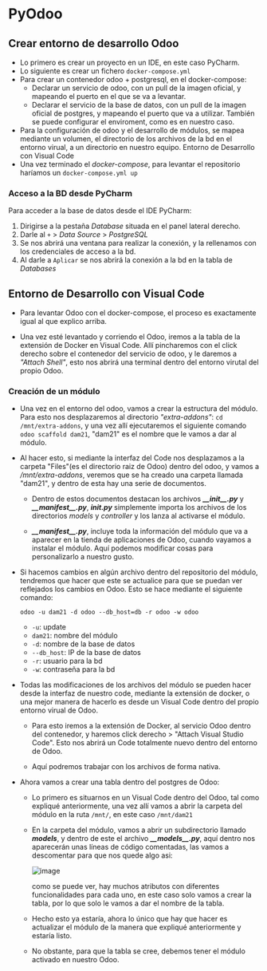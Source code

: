 # PyOdoo

## Crear entorno de desarrollo Odoo

  * Lo primero es crear un proyecto en un IDE, en este caso PyCharm.
  * Lo siguiente es crear un fichero ``docker-compose.yml``
  * Para crear un contenedor odoo + postgresql, en el docker-compose:
      * Declarar un servicio de odoo, con un pull de la imagen oficial, 
        y mapeando el puerto en el que se va a levantar.
      * Declarar el servicio de la base de datos, con un pull de la imagen 
        oficial de postgres, y mapeando el puerto que va a utilizar. También 
        se puede configurar el enviroment, como es en nuestro caso.
  * Para la configuración de odoo y el desarrollo de módulos, se mapea mediante
    un volumen, el directorio de los archivos de la bd en el entorno virual, a 
    un directorio en nuestro equipo. Entorno de Desarrollo con Visual Code
  * Una vez terminado el _docker-compose_, para levantar el repositorio haríamos 
    un ``docker-compose.yml up``

### Acceso a la BD desde PyCharm

Para acceder a la base de datos desde el IDE PyCharm:

1. Dirigirse a la pestaña _Database_ situada en el panel lateral derecho.
2. Darle al ``+`` > _Data Source_ > _PostgreSQL_
3. Se nos abrirá una ventana para realizar la conexión, y la rellenamos con los
   credenciales de acceso a la bd.
4. Al darle a ``Aplicar`` se nos abrirá la conexión a la bd en la tabla de _*Databases*_


## Entorno de Desarrollo con Visual Code

 * Para levantar Odoo con el docker-compose, el proceso es exactamente igual al que 
   explico arriba.
  
 * Una vez esté levantado y corriendo el Odoo, iremos a la tabla de la extensión de Docker en Visual Code.
   Allí pincharemos con el click derecho sobre el contenedor del servicio de odoo, y le daremos a _"Attach Shell"_,
   esto nos abrirá una terminal dentro del entorno virutal del propio Odoo.
   
### Creación de un módulo
   
 * Una vez en el entorno del odoo, vamos a crear la estructura del módulo. Para esto nos desplazaremos al directorio _"extra-addons"_:
   ``cd /mnt/extra-addons``, y una vez allí ejecutaremos el siguiente comando ``odoo scaffold dam21``, "dam21" es el nombre que le vamos
   a dar al módulo.
   
 * Al hacer esto, si mediante la interfaz del Code nos desplazamos a la carpeta "Files"(es el directorio raiz de Odoo) dentro del odoo, 
   y vamos a _/mnt/extra-addons_, veremos que se ha creado una carpeta llamada "dam21", y dentro de esta hay una serie de documentos.
   
    * Dentro de estos documentos destacan los archivos ___\_\_init\_\_.py___ y ___\_\_manifest\_\_.py___, ___init.py___ simplemente
      importa los archivos de los directorios _models_ y _controller_ y los lanza al activarse el módulo.
      
    * ___\_\_manifest\_\_.py___, incluye toda la información del módulo que va a aparecer en la tienda de aplicaciones de Odoo, cuando vayamos
      a instalar el módulo. Aquí podemos modificar cosas para personalizarlo a nuestro gusto.
      
  * Si hacemos cambios en algún archivo dentro del repositorio del módulo, tendremos que hacer que este se actualice para que se puedan ver 
    reflejados los cambios en Odoo. Esto se hace mediante el siguiente comando:
    
    `odoo -u dam21 -d odoo --db_host=db -r odoo -w odoo`
    
     - `-u`: update
     - `dam21`: nombre del módulo
     - `-d`: nombre de la base de datos
     - `--db_host`: IP de la base de datos
     - `-r`: usuario para la bd
     - `-w`: contraseña para la bd

   * Todas las modificaciones de los archivos del módulo se pueden hacer desde la interfaz de nuestro code, mediante la extensión de docker, o 
     una mejor manera de hacerlo es desde un Visual Code dentro del propio entorno virual de Odoo.
     
      - Para esto iremos a la extensión de Docker, al servicio Odoo dentro del contenedor, y haremos click derecho > "Attach Visual Studio Code".
        Esto nos abrirá un Code totalmente nuevo dentro del entorno de Odoo.
        
      - Aquí podremos trabajar con los archivos de forma nativa.
    
   * Ahora vamos a crear una tabla dentro del postgres de Odoo:
   
      - Lo primero es situarnos en un Visual Code dentro del Odoo, tal como expliqué anteriormente, una vez allí vamos a abrir la carpeta del módulo
        en la ruta ``/mnt/``, en este caso ``/mnt/dam21``
        
      - En la carpeta del módulo, vamos a abrir un subdirectorio llamado ___models___, y dentro de este el archivo ___\_\_models\_\_.py___, aquí
        dentro nos aparecerán unas líneas de código comentadas, las vamos a descomentar para que nos quede algo asi:
        
        ![image](https://user-images.githubusercontent.com/91198492/225893544-e0e8118f-f03c-4610-bb89-b8744db17307.png)
        
        como se puede ver, hay muchos atributos con diferentes funcionalidades para cada uno, en este caso solo vamos a crear la tabla, por lo que
        solo le vamos a dar el nombre de la tabla.
        
      - Hecho esto ya estaría, ahora lo único que hay que hacer es actualizar el módulo de la manera que expliqué anteriormente y estaría listo.
      
      - No obstante, para que la tabla se cree, debemos tener el módulo activado en nuestro Odoo.

   
